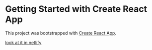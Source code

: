 # Getting Started with Create React App

This project was bootstrapped with [Create React App](https://github.com/facebook/create-react-app).


[look at it in netlify](https://tr3va.netlify.app/)
